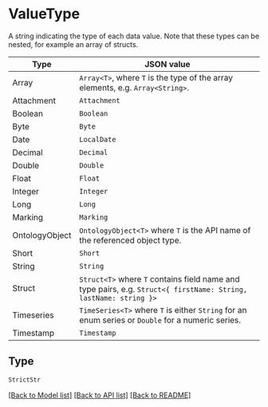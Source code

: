 # ValueType

A string indicating the type of each data value. Note that these types can be nested, for example an array of
structs.

| Type                | JSON value                                                                                                        |
|---------------------|-------------------------------------------------------------------------------------------------------------------|
| Array               | `Array<T>`, where `T` is the type of the array elements, e.g. `Array<String>`.                                    |
| Attachment          | `Attachment`                                                                                                      |
| Boolean             | `Boolean`                                                                                                         |
| Byte                | `Byte`                                                                                                            |
| Date                | `LocalDate`                                                                                                       |
| Decimal             | `Decimal`                                                                                                         |
| Double              | `Double`                                                                                                          |
| Float               | `Float`                                                                                                           |
| Integer             | `Integer`                                                                                                         |
| Long                | `Long`                                                                                                            |
| Marking             | `Marking`                                                                                                         |
| OntologyObject      | `OntologyObject<T>` where `T` is the API name of the referenced object type.                                      |
| Short               | `Short`                                                                                                           |
| String              | `String`                                                                                                          |
| Struct              | `Struct<T>` where `T` contains field name and type pairs, e.g. `Struct<{ firstName: String, lastName: string }>`  |
| Timeseries          | `TimeSeries<T>` where `T` is either `String` for an enum series or `Double` for a numeric series.                 |
| Timestamp           | `Timestamp`                                                                                                       |


## Type
```python
StrictStr
```


[[Back to Model list]](../../../README.md#models-v1-link) [[Back to API list]](../../../README.md#apis-v1-link) [[Back to README]](../../../README.md)
